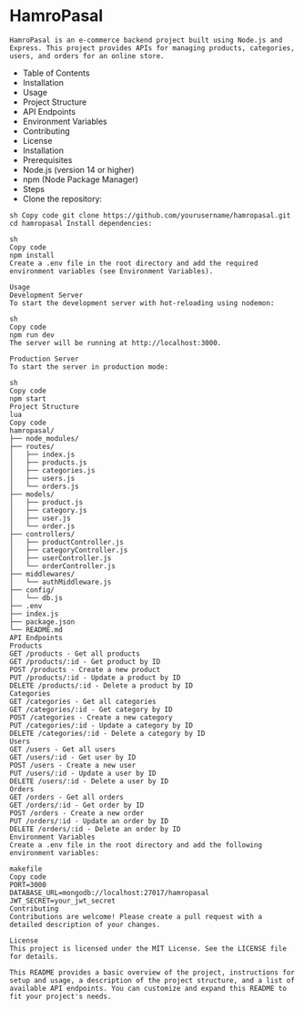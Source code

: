 # HamroPasal

`HamroPasal is an e-commerce backend project built using Node.js and Express. This project provides APIs for managing products, categories, users, and orders for an online store.`

- Table of Contents
- Installation
- Usage
- Project Structure
- API Endpoints
- Environment Variables
- Contributing
- License
- Installation
- Prerequisites
- Node.js (version 14 or higher)
- npm (Node Package Manager)
- Steps
- Clone the repository:

`sh
Copy code
git clone https://github.com/yourusername/hamropasal.git
cd hamropasal
Install dependencies:`

```
sh
Copy code
npm install
Create a .env file in the root directory and add the required environment variables (see Environment Variables).

Usage
Development Server
To start the development server with hot-reloading using nodemon:

sh
Copy code
npm run dev
The server will be running at http://localhost:3000.

Production Server
To start the server in production mode:

sh
Copy code
npm start
Project Structure
lua
Copy code
hamropasal/
├── node_modules/
├── routes/
│   ├── index.js
│   ├── products.js
│   ├── categories.js
│   ├── users.js
│   └── orders.js
├── models/
│   ├── product.js
│   ├── category.js
│   ├── user.js
│   └── order.js
├── controllers/
│   ├── productController.js
│   ├── categoryController.js
│   ├── userController.js
│   └── orderController.js
├── middlewares/
│   └── authMiddleware.js
├── config/
│   └── db.js
├── .env
├── index.js
├── package.json
└── README.md
API Endpoints
Products
GET /products - Get all products
GET /products/:id - Get product by ID
POST /products - Create a new product
PUT /products/:id - Update a product by ID
DELETE /products/:id - Delete a product by ID
Categories
GET /categories - Get all categories
GET /categories/:id - Get category by ID
POST /categories - Create a new category
PUT /categories/:id - Update a category by ID
DELETE /categories/:id - Delete a category by ID
Users
GET /users - Get all users
GET /users/:id - Get user by ID
POST /users - Create a new user
PUT /users/:id - Update a user by ID
DELETE /users/:id - Delete a user by ID
Orders
GET /orders - Get all orders
GET /orders/:id - Get order by ID
POST /orders - Create a new order
PUT /orders/:id - Update an order by ID
DELETE /orders/:id - Delete an order by ID
Environment Variables
Create a .env file in the root directory and add the following environment variables:

makefile
Copy code
PORT=3000
DATABASE_URL=mongodb://localhost:27017/hamropasal
JWT_SECRET=your_jwt_secret
Contributing
Contributions are welcome! Please create a pull request with a detailed description of your changes.

License
This project is licensed under the MIT License. See the LICENSE file for details.

This README provides a basic overview of the project, instructions for setup and usage, a description of the project structure, and a list of available API endpoints. You can customize and expand this README to fit your project's needs.

```
